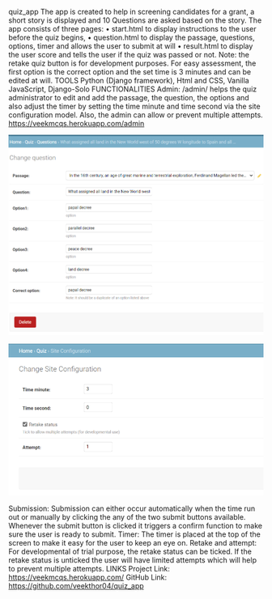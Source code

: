 quiz_app
The app is created to help in screening candidates for a grant, a short story is displayed and 10 Questions are asked based on the story. The app consists of three pages: 
•	start.html to display instructions to the user before the quiz begins, 
•	question.html to display the passage, questions, options, timer and allows the user to submit at will
•	result.html to display the user score and tells the user if the quiz was passed or not. 
Note: the retake quiz button is for development purposes. For easy assessment, the first option is the correct option and the set time is 3 minutes and can be edited at will.
TOOLS
	Python (Django framework), Html and CSS, Vanilla JavaScript, Django-Solo
FUNCTIONALITIES
Admin:
	/admin/ helps the quiz administrator to edit and add the passage, the question, the options and also adjust the timer by setting the time minute and time second via the site configuration model. Also, the admin can allow or prevent multiple attempts. https://veekmcqs.herokuapp.com/admin  

![](media/admin1.PNG)

![](media/admin2.PNG)


Submission:
	Submission can either occur automatically when the time run out or manually by clicking the any of the two submit buttons available. Whenever the submit button is clicked it triggers a confirm function to make sure the user is ready to submit.
Timer:
	The timer is placed at the top of the screen to make it easy for the user to keep an eye on.
Retake and attempt:
	For developmental of trial purpose, the retake status can be ticked. If the retake status is unticked the user will have limited attempts which will help to prevent multiple attempts. 
LINKS
Project Link: https://veekmcqs.herokuapp.com/
GitHub Link: https://github.com/veekthor04/quiz_app
